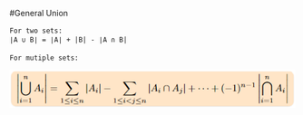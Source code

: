 #General Union

```
For two sets:
∣A ∪ B∣ = ∣A∣ + |B| - ∣A ∩ B|

For mutiple sets:
```
![](/Images/t3c1.png)
